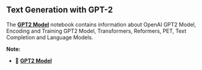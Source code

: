 ## **Text Generation with GPT-2**

The [**GPT2 Model**](https://github.com/ThinamXx/Transformers_NLP/blob/main/01.%20Transformers%20for%20NLP/06.%20Text%20Generation%20GPT-2/GPT2%20Model.ipynb) notebook contains information about OpenAI GPT2 Model, Encoding and Training GPT2 Model, Transformers, Reformers, PET, Text Completion and Language Models. 

**Note:**
  - 📝 [**GPT2 Model**](https://github.com/ThinamXx/Transformers_NLP/blob/main/01.%20Transformers%20for%20NLP/06.%20Text%20Generation%20GPT-2/GPT2%20Model.ipynb)
